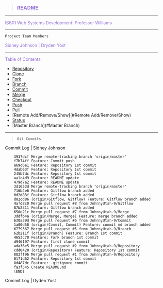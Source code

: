 > ### <font color="#9370db"> README </font>
___
  <font color="#9370db"> IS601 Web Systems Development: Professor Williams </font>
  
___

 `Project Team Members`

  <font color="#9370db"> Sidney Johnson | Dryden Yost </font>

___
 <font color="#9370db"> Table of Contents </font>


* [Repository](#Repository)
* [Clone](#Clone)
* [Fork](#Fork)
* [Branch](#Branch)
* [Commit](#Commit)
* [Merge](#Merge)
* [Checkout](#Checkout)
* [Push](#Push)
* [Pull](#Pull)
* [Remote Add/Remove/Show](#Remote Add/Remove/Show)
* [Status](#Status)
* [Master Branch](#Master Branch)

____
> `Git Commits` 

Commit Log | Sidney Johnson 
 
        3937dcf Merge remote-tracking branch 'origin/master' 
        f7b74ff Feature: Commit push
        a69c6e1 Feature: Repository 1st commit
        4dab63f Feature: Repository 1st commit
        245b7dc Feature: Repository 1st commit
        aa1c4d9 Feature: README update
        479d7a2 Feature: README update
        3d1653d Merge remote-tracking branch 'origin/master'
        716b4e6 Feature: Gitflow branch added
        0d2d83f Feature: Gitflow branch added
        d82cd86 (origin/Gitflow, Gitflow) Feature: Gitflow branch added
        4afd8c0 Merge pull request #8 from JohnnyUtah-9/Gitflow
        87b2311 Feature: Gitflow branch added
        650e21c Merge pull request #7 from JohnnyUtah-9/Merge
        3ddfb4a (origin/Merge, Merge) Feature: merge branch added
        630a39d Merge pull request #6 from JohnnyUtah-9/Commit
        1a00d50 (origin/Commit, Commit) Feature: commit md branch added
        6779367 Merge pull request #5 from JohnnyUtah-9/Branch
        62b211f (origin/Branch) Feature: Branch 1st commit
        4653c70 Feature: Fork branch 1st commit
        d946197 Feature: first clone commit
        ada36e5 Merge pull request #2 from JohnnyUtah-9/Repository
        cdd0420 (origin/Repository) Feature: Repository 1st commit
        882ff96 Merge pull request #1 from JohnnyUtah-9/Repository
        0171d62 Feature: Repository 1st commit
        8d487dc Feature: .gitignore commit
        fa3f545 Create README.md
        (END)

Commit Log | Dyden Yost
        
        









 

